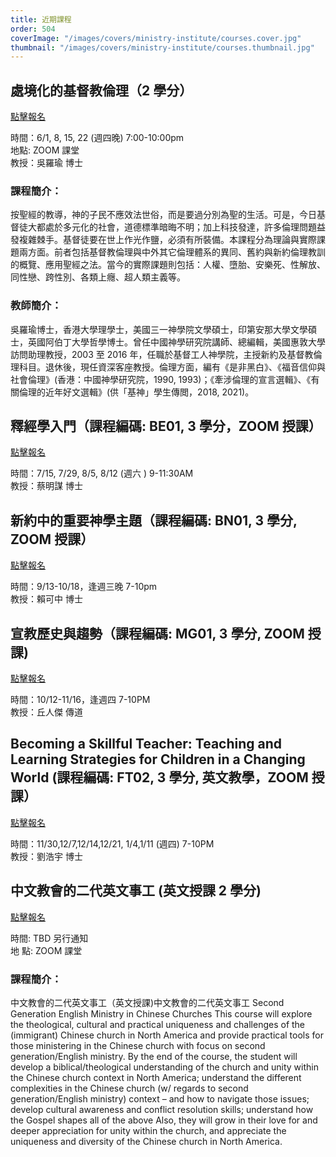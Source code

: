 ```yaml
---
title: 近期課程
order: 504
coverImage: "/images/covers/ministry-institute/courses.cover.jpg"
thumbnail: "/images/covers/ministry-institute/courses.thumbnail.jpg"
---
```


## 處境化的基督教倫理（2 學分）

[點擊報名](https://form.jotform.com/222686508282159)

時間：6/1, 8, 15, 22 (週四晚) 7:00-10:00pm\
地點: ZOOM 課堂\
教授：吳羅瑜 博士

### 課程簡介：

按聖經的教導，神的子民不應效法世俗，而是要過分別為聖的生活。可是，今日基督徒大都處於多元化的社會，道德標準暗晦不明；加上科技發達，許多倫理問題益發複雜棘手。基督徒要在世上作光作鹽，必須有所裝備。本課程分為理論與實際課題兩方面。前者包括基督教倫理與中外其它倫理體系的異同、舊約與新約倫理教訓的概覽、應用聖經之法。當今的實際課題則包括：人權、墮胎、安樂死、性解放、同性戀、跨性別、各類上癮、超人類主義等。

### 教師簡介：

吳羅瑜博士，香港大學理學士，美國三一神學院文學碩士，印第安那大學文學碩士，英國阿伯丁大學哲學博士。曾任中國神學研究院講師、總編輯，美國惠敦大學訪問助理教授，2003 至 2016 年，任職於基督工人神學院，主授新約及基督教倫理科目。退休後，現任資深客座教授。倫理方面，編有《是非黑白》、《福音信仰與社會倫理》(香港：中國神學研究院，1990, 1993)；《牽涉倫理的宣言選輯》、《有關倫理的近年好文選輯》(供「基神」學生傳閲，2018, 2021)。

## 釋經學入門（課程編碼: BE01, 3 學分，ZOOM 授課）

[點擊報名](https://form.jotform.com/231025956231147)

時間：7/15, 7/29, 8/5, 8/12 (週六 ) 9-11:30AM\
教授：蔡明謀 博士

## 新約中的重要神學主題（課程編碼: BN01, 3 學分, ZOOM 授課）

[點擊報名](https://form.jotform.com/231025499736159)

時間：9/13-10/18，逢週三晚 7-10pm\
教授：賴可中 博士

## 宣教歷史與趨勢（課程編碼: MG01, 3 學分, ZOOM 授課)

[點擊報名](https://form.jotform.com/231025444747151)

時間：10/12-11/16，逢週四 7-10PM\
教授：丘人傑 傳道

## Becoming a Skillful Teacher: Teaching and Learning Strategies for Children in a Changing World (課程編碼: FT02, 3 學分, 英文教學，ZOOM 授課）

[點擊報名](https://form.jotform.com/231025627572150)

時間：11/30,12/7,12/14,12/21, 1/4,1/11 (週四) 7-10PM\
教授：劉浩宇 博士

## 中文教會的二代英文事工 (英文授課 2 學分)

[點擊報名](https://form.jotform.com/213326566245153)

時間: TBD 另行通知\
地 點: ZOOM 課堂

### 課程簡介：

中文教會的二代英文事工（英文授課)中文教會的二代英文事工 Second Generation English Ministry in Chinese Churches This course will explore the theological, cultural and practical uniqueness and challenges of the (immigrant) Chinese church in North America and provide practical tools for those ministering in the Chinese church with focus on second generation/English ministry. By the end of the course, the student will develop a biblical/theological understanding of the church and unity within the Chinese church context in North America; understand the different complexities in the Chinese church (w/ regards to second generation/English ministry) context – and how to navigate those issues; develop cultural awareness and conflict resolution skills; understand how the Gospel shapes all of the above Also, they will grow in their love for and deeper appreciation for unity within the church, and appreciate the uniqueness and diversity of the Chinese church in North America.
